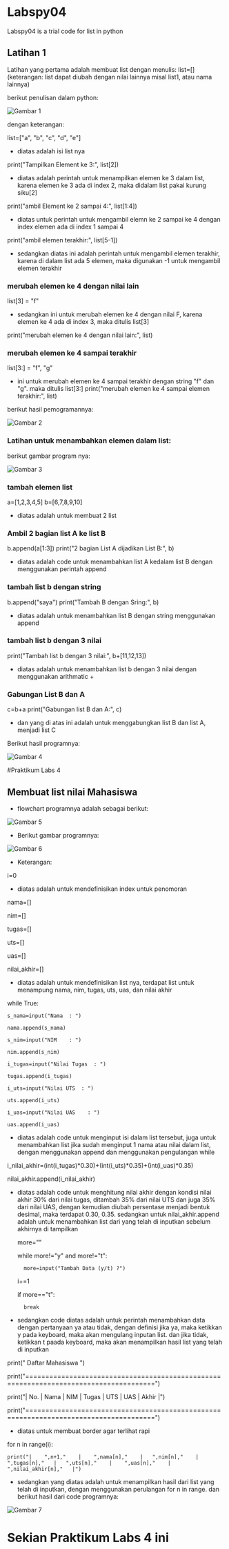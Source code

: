 # Labspy04
Labspy04 is a trial code for list in python


## Latihan 1

Latihan yang pertama adalah membuat list dengan menulis:
list=[] (keterangan: list dapat diubah dengan nilai lainnya misal list1, atau nama lainnya)


berikut penulisan dalam python:

![Gambar 1](screenshot/list1.PNG)


dengan keterangan:

list=["a", "b", "c", "d", "e"]

- diatas adalah isi list nya


print("Tampilkan Element ke 3:", list[2])

- diatas adalah perintah untuk menampilkan elemen ke 3 dalam list, karena elemen ke 3 ada di index 2, maka didalam list pakai kurung siku[2]

print("ambil Element ke 2 sampai 4:", list[1:4]) 

- diatas untuk perintah untuk mengambil elemn ke 2 sampai ke 4 dengan index elemen ada di index 1 sampai 4

print("ambil elemen terakhir:", list[5-1])

- sedangkan diatas ini adalah perintah untuk mengambil elemen terakhir, karena di dalam list ada 5 elemen, maka digunakan -1 untuk mengambil elemen terakhir


### merubah elemen ke 4 dengan nilai lain
list[3] = "f" 

- sedangkan ini untuk merubah elemen ke 4 dengan nilai F, karena elemen ke 4 ada di index 3, maka ditulis list[3]

print("merubah elemen ke 4 dengan nilai lain:", list)

### merubah elemen ke 4 sampai terakhir
list[3:] = "f", "g" 

- ini untuk merubah elemen ke 4 sampai terakhir dengan string "f" dan "g". maka ditulis list[3:]
print("merubah elemen ke 4 sampai elemen terakhir:", list)

berikut hasil pemogramannya:

![Gambar 2](screenshot/hasil_list1.PNG)


### Latihan untuk menambahkan elemen dalam list:

berikut gambar program nya:

![Gambar 3](screenshot/list2.PNG)


### tambah elemen list

a=[1,2,3,4,5]
b=[6,7,8,9,10]

- diatas adalah untuk membuat 2 list


### Ambil 2 bagian list A ke list B

b.append(a[1:3])
print("2 bagian List A dijadikan List B:", b)

- diatas adalah code untuk menambahkan list A kedalam list B dengan menggunakan perintah append

### tambah list b dengan string

b.append("saya")
print("Tambah B dengan Sring:", b)

- diatas adalah untuk menambahkan list B dengan string menggunakan append

### tambah list b dengan 3 nilai

print("Tambah list b dengan 3 nilai:", b+[11,12,13])

- diatas adalah untuk menambahkan list b dengan 3 nilai dengan menggunakan arithmatic +

### Gabungan List B dan A

c=b+a
print("Gabungan list B dan A:", c)

- dan yang di atas ini adalah untuk menggabungkan list B dan list A, menjadi list C

Berikut hasil programnya:

![Gambar 4](screenshot/hasil_list2.PNG)


#Praktikum Labs 4

## Membuat list nilai Mahasiswa

- flowchart programnya adalah sebagai berikut:

![Gambar 5](screenshot/flowchart_list_nilai_mahasiswa.png)

- Berikut gambar programnya:

![Gambar 6](screenshot/List_Nilai_Mahasiswa1.PNG)

- Keterangan:

i=0

- diatas adalah untuk  mendefinisikan index untuk penomoran

nama=[]

nim=[]

tugas=[]

uts=[]

uas=[]

nilai_akhir=[]

- diatas adalah untuk mendefinisikan list nya, terdapat list untuk menampung nama, nim, tugas, uts, uas, dan nilai akhir

while True:

    s_nama=input("Nama  : ")

    nama.append(s_nama)

    s_nim=input("NIM    : ")

    nim.append(s_nim)

    i_tugas=input("Nilai Tugas  : ")

    tugas.append(i_tugas)

    i_uts=input("Nilai UTS  : ")

    uts.append(i_uts)

    i_uas=input("Nilai UAS    : ")

    uas.append(i_uas)
    
- diatas adalah code untuk menginput isi dalam list tersebut, juga untuk menambahkan list jika sudah menginput 1 nama atau nilai dalam list, dengan menggunakan append dan menggunakan pengulangan while

i_nilai_akhir=(int(i_tugas)*0.30)+(int(i_uts)*0.35)+(int(i_uas)*0.35)

nilai_akhir.append(i_nilai_akhir)

- diatas adalah code untuk menghitung nilai akhir dengan kondisi nilai akhir 30% dari nilai tugas, ditambah 35% dari nilai UTS dan juga 35% dari nilai UAS, dengan kemudian diubah persentase menjadi bentuk desimal, maka terdapat 0.30, 0.35. sedangkan untuk nilai_akhir.append adalah untuk menambahkan list dari yang telah di inputkan sebelum akhirnya di tampilkan

    more=""

    while more!="y" and more!="t":

        more=input("Tambah Data (y/t) ?")

    i+=1

    if more=="t":

        break

- sedangkan code diatas adalah untuk perintah menambahkan data dengan pertanyaan ya atau tidak, dengan definisi jika ya, maka ketikkan y pada keyboard, maka akan mengulang inputan list. dan jika tidak, ketikkan t paada keyboard, maka akan menampilkan hasil list yang telah di inputkan

print("                                       Daftar Mahasiswa                               ")

print("======================================================================================")

print("|    No.    |    Nama    |   NIM    |    Tugas   |   UTS    |    UAS    |    Akhir   |")

print("======================================================================================")


- diatas untuk membuat border agar terlihat rapi

for n in range(i):

    print("|    ",n+1,"    |    ",nama[n],"    |   ",nim[n],"    |    ",tugas[n],"   |   ",uts[n],"    |    ",uas[n],"    |    ",nilai_akhir[n],"   |")


- sedangkan yang diatas adalah untuk menampilkan hasil dari list yang telah di inputkan, dengan menggunakan perulangan for n in range. dan berikut hasil dari code programnya:

![Gambar 7](screenshot/List_Nilai_Mahasiswa.PNG)

# Sekian Praktikum Labs 4 ini
